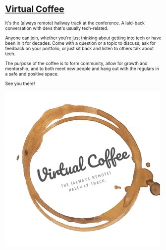 # [Virtual Coffee](http://virtualcoffee.io)

It's the (always remote) hallway track at the conference. A laid-back conversation with devs that's usually tech-related. 

Anyone can join, whether you're just thinking about getting into tech or have been in it for decades. Come with a question or a topic to discuss, ask for feedback on your portfolio, or just sit back and listen to others talk about tech. 

The purpose of the coffee is to form community, allow for growth and mentorship, and to both meet new people and hang out with the regulars in a safe and positive space.

See you there!

![](VirtualCoffee.png)

